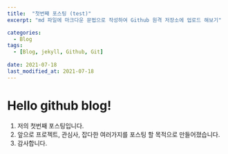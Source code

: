 ```yaml
---
title:  "첫번째 포스팅 (test)"
excerpt: "md 파일에 마크다운 문법으로 작성하여 Github 원격 저장소에 업로드 해보기"

categories:
  - Blog
tags:
  - [Blog, jekyll, Github, Git]
 
date: 2021-07-18
last_modified_at: 2021-07-18
---
```

# Hello github blog!

1. 저의 첫번째 포스팅입니다.
2. 앞으로 프로젝트, 관심사, 잡다한 여러가지를 포스팅 할 목적으로 만들어졌습니다.
3. 감사합니다.
